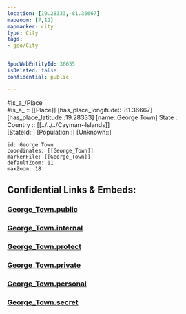 ```yaml
---
location: [19.28333,-81.36667] 
mapzoom: [7,12] 
mapmarker: city 
type: City
tags:
- geo/City


SpocWebEntityId: 36655
isDeleted: false
confidential: public

---
```

#is_a_/Place  
#is_a_ :: [[Place]] 
[has_place_longitude::-81.36667] 
[has_place_latitude::19.28333] 
[name::George Town] 
State ::  
Country :: [[../../../Cayman~Islands]]  
[StateId::] 
[Population::] 
[Unknown::] 


```leaflet
id: George Town
coordinates: [[George_Town]] 
markerFile: [[George_Town]] 
defaultZoom: 11 
maxZoom: 18
```


## Confidential Links & Embeds: 

### [George_Town.public](/_public/\Earth\Continent\America~Caribbean\Cayman~Islands\CityGeorge_Town.public.md) 

### [George_Town.internal](/_internal/\Earth\Continent\America~Caribbean\Cayman~Islands\CityGeorge_Town.internal.md) 

### [George_Town.protect](/_protect/\Earth\Continent\America~Caribbean\Cayman~Islands\CityGeorge_Town.protect.md) 

### [George_Town.private](/_private/\Earth\Continent\America~Caribbean\Cayman~Islands\CityGeorge_Town.private.md) 

### [George_Town.personal](/_personal/\Earth\Continent\America~Caribbean\Cayman~Islands\CityGeorge_Town.personal.md) 

### [George_Town.secret](/_secret/\Earth\Continent\America~Caribbean\Cayman~Islands\CityGeorge_Town.secret.md)

